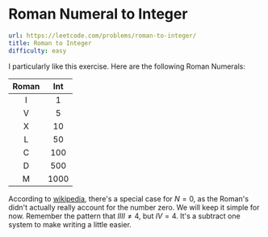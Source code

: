 # Roman Numeral to Integer

```yaml
url: https://leetcode.com/problems/roman-to-integer/
title: Roman to Integer
difficulty: easy
```

I particularly like this exercise. Here are the following Roman Numerals:

| Roman | Int |
| :-----: | :---: |
| I | 1 |
| V | 5 |
| X | 10 |
| L | 50 |
| C | 100 |
| D | 500 |
| M | 1000 |

According to [wikipedia](https://en.wikipedia.org/wiki/Roman_numerals), there's a special case for $N = 0$, as the Roman's didn't actually really account for the number zero.
We will keep it simple for now. Remember the pattern that $IIII \neq 4$, but $IV = 4$. It's a subtract one system to make writing a little easier. 